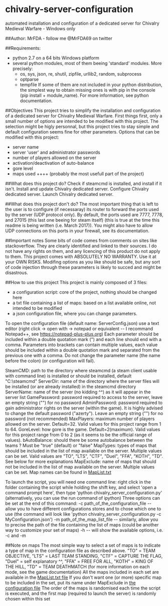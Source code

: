 # chivalry-server-configuration
automated installation and configuration of a dedicated server for Chivalry Medieval Warfare - Windows only

##Author: 
MrFDA - follow me @MrFDA69 on twitter

##Requirements: 
- python 2.7 on a 64 bits Windows platform
- several python modules, most of them beeing 'standard' modules. More precisely:
    - os, sys, json, re, shutil, zipfile, urllib2, random, subprocess
    - optparse
	- tempfile
If some of them are not included in your python distribution, the simplest way to obtain missing ones is with pip in the console (pip install + module_name). For more information, see python documentation.

##Objectives
This project tries to simplify the installation and configuration of a dedicated server for Chivalry Medieval Warfare.
First things first, only a small number of options are intended to be modified with this project. The selection might be higly personnal, but this project tries to stay simple and default configuration seems fine for other parameters.
Options that can be modified with this project:
- server name
- server 'user' and administrator passwords
- number of players allowed on the server
- activation/deactivation of auto-balance
- gore level
- maps used ++++ (probably the most usefull part of the project)

##What does this project do?
Check if steamcmd is installed, and install if it isn't.
Install and update Chivalry dedicated server.
Configure Chivalry dedicated server.
Launch Chivalry dedicated server.

##What does this project don't do?
The most important thing that is left to the user is to configure (if necessaray) its router to forward the ports used by the server (UDP protocol only).
By default, the ports used are 7777, 7778, and 27015 (this last one beeing for steam itself) (this is true at the time this readme is being written (i.e. March 2017)).
You might also have to allow UDP connections on this ports in your firewall, see its documentation.

##Important notes
Some bits of code comes from comments on sites like stackoverflow. They are clearly identified and linked to their sources. I do not have any rights on them, and any licencing of this product do not apply to them.
This project comes with ABSOLUTELY NO WARRANTY. Use it at your OWN RISKS. Modifing options as you like should be safe, but any sort of code injection through these parameters is likely to succed and might be disastrous.

##How to use this project
This project is mainly composed of 3 files:
- a configuration script: core of the project, nothing should be changed here
- a txt file containing a list of maps: based on a list available online, not intended to be modified
- a json configuration file, where you can change parameters.

To open the configuration file (default name: ServerConfig.json) use a text editor (right click -> open with -> notepad or equivalent -- I recommand Notepad++, see https://notepad-plus-plus.org)
Each parameter should be included within a double quotation mark (") and each line should end with a comma.
Parameters into brackets can contain multiple values, each value should be included within a double quotation mark and separated from the previous one with a comma.
Do not change the parameter name (the name before the colon) (or configuration will fail).

SteamCMD: path to the directory where steamcmd (a steam client usable with command line) is installed or should be installed, default "C:\steamcmd"
ServerDir: name of the directory where the server files will be installed (or are already installed) in the steamcmd directory
ServerName: name of the server (no kidding ^^) as it will appear in the server list
GamePassword: password required to access to the server, leave an empty string ("") for no password
AdminPassword: password required to gain administrator rights on the server (within the game). It is highly advised to change the default password ("azerty"). Leave an empty string ("") for no password (not recommended)
MaxPlayers: maximum number of players allowed on the server. Default=32. Valid values for this project range from 1 to 64.
GoreLevel: how gore is the game. Default=2(maximum). Valid values for this project range from 0 to 2 (as it seems to be the official range of values).
bAutoBalance: should there be some autobalance between the teams ? Must be "true" (default) or "false"
MapTypes: types of maps that should be included in the list of map available on the server. Multiple values can be set. Valid values are "TO", "LTS", "CTF", "Duel", "FFA", "KOTH", "TD". See below for more explanations
MapExclude: name of maps that should not be included in the list of map available on the server. Multiple values can be set. Map names can be found in [MapList.txt](MapList.txt)

To launch the script, you will need one command line: right click in the folder containing the script while holding the shift key, and select 'open a command prompt here', then type 'python chivalry_server_configuration.py' (alternatively, you can use the run command of ipython)
Three options can be set at the end of this command: 
-c path_of_the_configuration_file -- allow you to have different configurations stores and to chose which one to use (the command will look like 'python chivalry_server_configuration.py -c MyConfiguration.json')
-m path_of_the_map_list_file -- similarly, allow you to precise the path of the file containing the list of maps (could be another way to customize your set of maps)
-h -- will show the available options, i.e. -c and -m

##Note on maps
The most simple way to select a set of maps is to indicate a type of map in the configuration file as described above. 
"TO" = TEAM OBJECTIVE, "LTS" = LAST TEAM STANDING, "CTF" = CAPTURE THE FLAG, "Duel" = self explanatory ^^, "FFA" = FREE FOR ALL, "KOTH" = KING OF THE HILL, "TD" = TEAM DEATHMATCH (for more information on each mode, see the game documentation)
All the maps included in each set are available in the [MapList.txt file](MapList.txt)
If you don't want one (or more) specific map to be included in the set, put its name under MapExclude in [the configuration file](chivalry_server_configuration.py)
The order of the maps is randomised each time the script is executed, and the first map (required to launch the server) is randomly chosen within this set